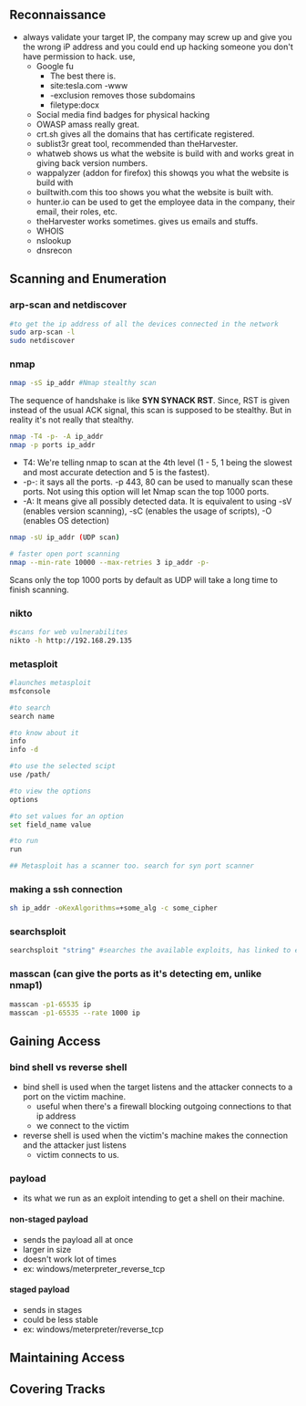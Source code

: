## Reconnaissance
- always validate your target IP, the company may screw up and give you the wrong iP address and you could end up hacking someone you don't have permission to hack.
	use,
	- Google fu
		- The best there is. 
		- site:tesla.com -www 
		- -exclusion removes those subdomains
		- filetype:docx
	- Social media
		find badges for physical hacking 
	- OWASP amass
		really great.
	- crt.sh
		gives all the domains that has certificate registered.
	- sublist3r
		great tool, recommended than theHarvester.
	- whatweb
		shows us what the website is build with and works great in giving back version numbers.
	- wappalyzer (addon for firefox)
		this showqs you what the website is build with
	- builtwith.com
		this too shows you what the website is built with.
	- hunter.io
		can be used to get the employee data in the company, their email, their roles, etc.
	- theHarvester 
		works sometimes. gives us emails and stuffs.
	- WHOIS
	- nslookup
	- dnsrecon
## Scanning and Enumeration
### arp-scan and netdiscover
```sh
#to get the ip address of all the devices connected in the network
sudo arp-scan -l
sudo netdiscover
```
### nmap
```sh
nmap -sS ip_addr #Nmap stealthy scan
```
The sequence of handshake is like **SYN SYNACK RST**. Since, RST is given instead of the usual ACK signal, this scan is supposed to be stealthy. But in reality it's not really that stealthy.

```sh
nmap -T4 -p- -A ip_addr
nmap -p ports ip_addr
```
 - T4: We're telling nmap to scan at the 4th level (1 - 5, 1 being the slowest and most accurate detection and 5 is the fastest). 
-  -p-: it says all the ports. -p 443, 80 can be used to manually scan these ports. Not using this option will let Nmap scan the top 1000 ports.
 - -A: It means give all possibly detected data. It is equivalent to using 
	  -sV (enables version scanning), -sC (enables the usage of scripts), -O (enables OS detection)

```sh
nmap -sU ip_addr (UDP scan)

# faster open port scanning
nmap --min-rate 10000 --max-retries 3 ip_addr -p-
```
Scans only the top 1000 ports by default as UDP will take a long time to finish scanning.

### nikto
```sh
#scans for web vulnerabilites
nikto -h http://192.168.29.135
```

### metasploit
```sh
#launches metasploit
msfconsole

#to search
search name

#to know about it
info
info -d

#to use the selected scipt
use /path/

#to view the options
options

#to set values for an option
set field_name value

#to run
run

## Metasploit has a scanner too. search for syn port scanner
```
### making a ssh connection
```sh
sh ip_addr -oKexAlgorithms=+some_alg -c some_cipher
```

### searchsploit
```sh
searchsploit "string" #searches the available exploits, has linked to exploitdb, ig.
```
### masscan (can give the ports as it's detecting em, unlike nmap1)
```sh
masscan -p1-65535 ip
masscan -p1-65535 --rate 1000 ip
```
## Gaining Access
### bind shell vs reverse shell
- bind shell is used when the target listens and the attacker connects to a port on the victim machine.
	- useful when there's a firewall blocking outgoing connections to that ip address
	- we connect to the victim
- reverse shell is used when the victim's machine makes the connection and the attacker just listens
	- victim connects to us.
### payload
- its what we run as an exploit intending to get a shell on their machine.
#### non-staged payload
- sends the payload all at once
- larger in size
- doesn't work lot of times
- ex: windows/meterpreter_reverse_tcp
#### staged payload
- sends in stages
- could be less stable
- ex: windows/meterpreter/reverse_tcp
## Maintaining Access
## Covering Tracks


